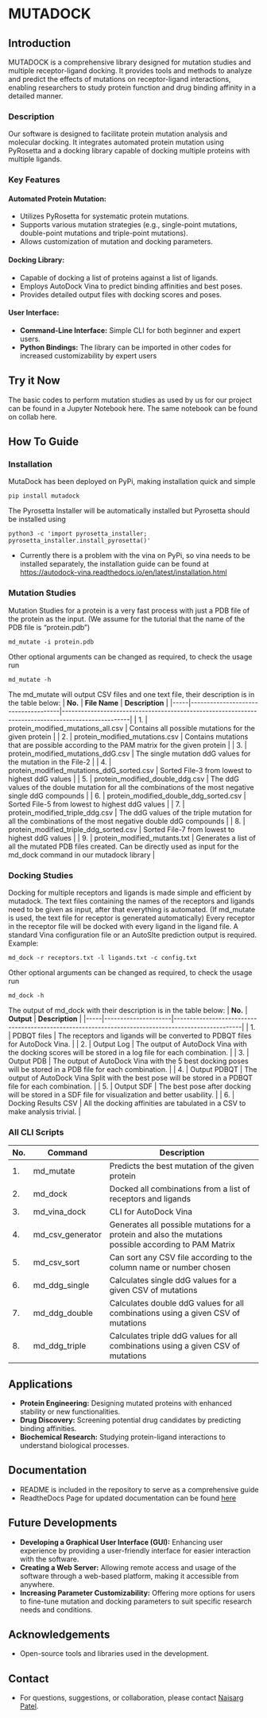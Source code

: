 # MUTADOCK

## Introduction
MUTADOCK is a comprehensive library designed for mutation studies and multiple receptor-ligand docking. It provides tools and methods to analyze and predict the effects of mutations on receptor-ligand interactions, enabling researchers to study protein function and drug binding affinity in a detailed manner.

### Description
Our software is designed to facilitate protein mutation analysis and molecular docking. It integrates automated protein mutation using PyRosetta and a docking library capable of docking multiple proteins with multiple ligands. 

### Key Features
#### Automated Protein Mutation:
- Utilizes PyRosetta for systematic protein mutations.
- Supports various mutation strategies (e.g., single-point mutations, double-point mutations and triple-point mutations).
- Allows customization of mutation and docking parameters.
#### Docking Library:
- Capable of docking a list of proteins against a list of ligands.
- Employs AutoDock Vina to predict binding affinities and best poses.
- Provides detailed output files with docking scores and poses.
#### User Interface:
- **Command-Line Interface:** Simple CLI for both beginner and expert users.
- **Python Bindings:** The library can be imported in other codes for increased customizability by expert users


## Try it Now
The basic codes to perform mutation studies as used by us for our project can be found in a Jupyter Notebook here. The same notebook can be found on collab here.

## How To Guide

### Installation
MutaDock has been deployed on PyPi, making installation quick and simple
```
pip install mutadock
```

The Pyrosetta Installer will be automatically installed but Pyrosetta should be installed using
```
python3 -c 'import pyrosetta_installer; pyrosetta_installer.install_pyrosetta()'
```

- Currently there is a problem with the vina on PyPi, so vina needs to be installed separately, the installation guide can be found at https://autodock-vina.readthedocs.io/en/latest/installation.html


### Mutation Studies
Mutation Studies for a protein is a very fast process with just a PDB file of the protein as the input. (We assume for the tutorial that the name of the PDB file is “protein.pdb”)

```
md_mutate -i protein.pdb
```

Other optional arguments can be changed as required, to check the usage run 
```
md_mutate -h
```

The md_mutate will output CSV files and one text file, their description is in the table below:
| **No.** | **File Name**                           | **Description**                                                                                       |
|-----|-------------------------------------|---------------------------------------------------------------------------------------------------|
| 1.  | protein_modified_mutations_all.csv  | Contains all possible mutations for the given protein                                             |
| 2.  | protein_modified_mutations.csv      | Contains mutations that are possible according to the PAM matrix for the given protein            |
| 3.  | protein_modified_mutations_ddG.csv  | The single mutation ddG values for the mutation in the File-2                                      |
| 4.  | protein_modified_mutations_ddG_sorted.csv | Sorted File-3 from lowest to highest ddG values                                               |
| 5.  | protein_modified_double_ddg.csv     | The ddG values of the double mutation for all the combinations of the most negative single ddG compounds |
| 6.  | protein_modified_double_ddg_sorted.csv | Sorted File-5 from lowest to highest ddG values                                               |
| 7.  | protein_modified_triple_ddg.csv     | The ddG values of the triple mutation for all the combinations of the most negative double ddG compounds |
| 8.  | protein_modified_triple_ddg_sorted.csv | Sorted File-7 from lowest to highest ddG values                                               |
| 9.  | protein_modified_mutants.txt        | Generates a list of all the mutated PDB files created. Can be directly used as input for the md_dock command in our mutadock library |


### Docking Studies
Docking for multiple receptors and ligands is made simple and efficient by mutadock. The text files containing the names of the receptors and ligands need to be given as input, after that everything is automated. (If md_mutate is used, the text file for receptor is generated automatically)
Every receptor in the receptor file will be docked with every ligand in the ligand file. A standard Vina configuration file or an AutoSIte prediction output is required.
Example:
```
md_dock -r receptors.txt -l ligands.txt -c config.txt
```
Other optional arguments can be changed as required, to check the usage run 
```
md_dock -h
```
The output of md_dock with their description is in the table below:
| **No.** | **Output**              | **Description**                                                                                       |
|-----|---------------------|---------------------------------------------------------------------------------------------------|
| 1.  | PDBQT files         | The receptors and ligands will be converted to PDBQT files for AutoDock Vina.                     |
| 2.  | Output Log          | The output of AutoDock Vina with the docking scores will be stored in a log file for each combination. |
| 3.  | Output PDB          | The output of AutoDock Vina with the 5 best docking poses will be stored in a PDB file for each combination. |
| 4.  | Output PDBQT        | The output of AutoDock Vina Split with the best pose will be stored in a PDBQT file for each combination. |
| 5.  | Output SDF          | The best pose after docking will be stored in a SDF file for visualization and better usability.  |
| 6.  | Docking Results CSV | All the docking affinities are tabulated in a CSV to make analysis trivial.                       |


### All CLI Scripts
| **No.** | **Command**            | **Description**                                                                           |
|-----|--------------------|---------------------------------------------------------------------------------------|
| 1.  | md_mutate          | Predicts the best mutation of the given protein                                       |
| 2.  | md_dock            | Docked all combinations from a list of receptors and ligands                          |
| 3.  | md_vina_dock       | CLI for AutoDock Vina                                                                 |
| 4.  | md_csv_generator   | Generates all possible mutations for a protein and also the mutations possible according to PAM Matrix |
| 5.  | md_csv_sort        | Can sort any CSV file according to the column name or number chosen                   |
| 6.  | md_ddg_single      | Calculates single ddG values for a given CSV of mutations                             |
| 7.  | md_ddg_double      | Calculates double ddG values for all combinations using a given CSV of mutations      |
| 8.  | md_ddg_triple      | Calculates triple ddG values for all combinations using a given CSV of mutations      |


## Applications
- **Protein Engineering:** Designing mutated proteins with enhanced stability or new functionalities.
- **Drug Discovery:** Screening potential drug candidates by predicting binding affinities.
- **Biochemical Research:** Studying protein-ligand interactions to understand biological processes.


## Documentation
- README is included in the repository to serve as a comprehensive guide
- ReadtheDocs Page for updated documentation can be found [here](https://mutadock.readthedocs.io/en/latest/#)


## Future Developments
- **Developing a Graphical User Interface (GUI):** Enhancing user experience by providing a user-friendly interface for easier interaction with the software.
- **Creating a Web Server:** Allowing remote access and usage of the software through a web-based platform, making it accessible from anywhere.
- **Increasing Parameter Customizability:** Offering more options for users to fine-tune mutation and docking parameters to suit specific research needs and conditions.


## Acknowledgements
- Open-source tools and libraries used in the development.


## Contact
- For questions, suggestions, or collaboration, please contact [Naisarg Patel](mailto:naisarg.patel14@hotmail.com).
